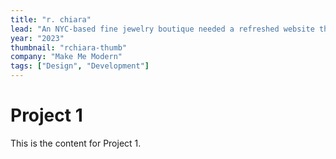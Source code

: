 ```yaml
---
title: "r. chiara"
lead: "An NYC-based fine jewelry boutique needed a refreshed website that better showcased their bespoke pieces, along with an agile backend framework for seamless promotional changeovers."
year: "2023"
thumbnail: "rchiara-thumb"
company: "Make Me Modern"
tags: ["Design", "Development"]
---
```


# Project 1

This is the content for Project 1.